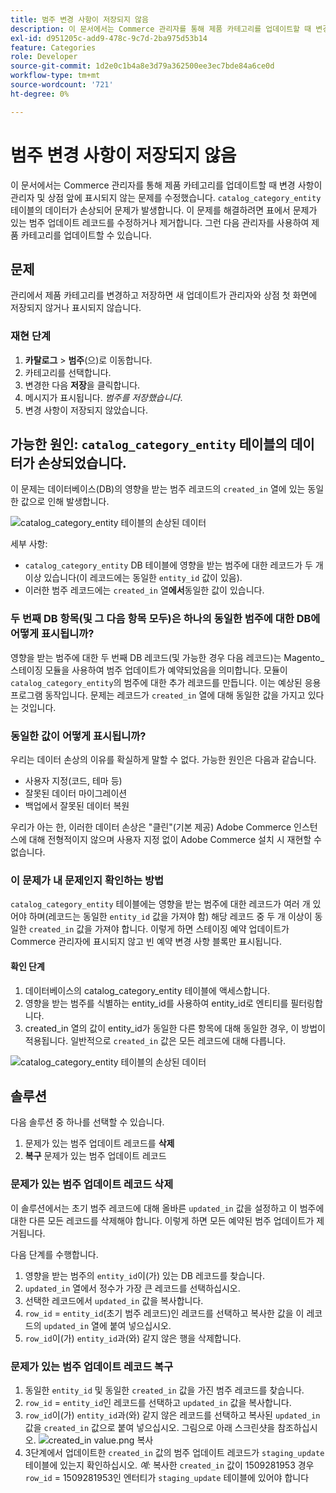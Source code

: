 ```yaml
---
title: 범주 변경 사항이 저장되지 않음
description: 이 문서에서는 Commerce 관리자를 통해 제품 카테고리를 업데이트할 때 변경 사항이 관리자 및 상점 앞에 표시되지 않는 문제를 수정했습니다. 문제는 'catalog_category_entity' 테이블의 데이터가 손상되어 발생합니다. 이 문제를 해결하려면 표에서 문제가 있는 범주 업데이트 레코드를 수정하거나 제거합니다. 그런 다음 관리자를 사용하여 제품 카테고리를 업데이트할 수 있습니다.
exl-id: d951205c-add9-478c-9c7d-2ba975d53b14
feature: Categories
role: Developer
source-git-commit: 1d2e0c1b4a8e3d79a362500ee3ec7bde84a6ce0d
workflow-type: tm+mt
source-wordcount: '721'
ht-degree: 0%

---
```


# 범주 변경 사항이 저장되지 않음

이 문서에서는 Commerce 관리자를 통해 제품 카테고리를 업데이트할 때 변경 사항이 관리자 및 상점 앞에 표시되지 않는 문제를 수정했습니다. `catalog_category_entity` 테이블의 데이터가 손상되어 문제가 발생합니다. 이 문제를 해결하려면 표에서 문제가 있는 범주 업데이트 레코드를 수정하거나 제거합니다. 그런 다음 관리자를 사용하여 제품 카테고리를 업데이트할 수 있습니다.

## 문제

관리에서 제품 카테고리를 변경하고 저장하면 새 업데이트가 관리자와 상점 첫 화면에 저장되지 않거나 표시되지 않습니다.

### 재현 단계

1. **카탈로그** > **범주**(으)로 이동합니다.
1. 카테고리를 선택합니다.
1. 변경한 다음 **저장**&#x200B;을 클릭합니다.
1. 메시지가 표시됩니다. *범주를 저장했습니다*.
1. 변경 사항이 저장되지 않았습니다.

## 가능한 원인: `catalog_category_entity` 테이블의 데이터가 손상되었습니다.

이 문제는 데이터베이스(DB)의 영향을 받는 범주 레코드의 `created_in` 열에 있는 동일한 값으로 인해 발생합니다.

![catalog_category_entity 테이블의 손상된 데이터](assets/catalog_category_entity.png)

세부 사항:

* `catalog_category_entity` DB 테이블에 영향을 받는 범주에 대한 레코드가 두 개 이상 있습니다(이 레코드에는 동일한 `entity_id` 값이 있음).
* 이러한 범주 레코드에는 `created_in` 열&#x200B;**에서**&#x200B;동일한 값이 있습니다.

### 두 번째 DB 항목(및 그 다음 항목 모두)은 하나의 동일한 범주에 대한 DB에 어떻게 표시됩니까?

영향을 받는 범주에 대한 두 번째 DB 레코드(및 가능한 경우 다음 레코드)는 Magento\_스테이징 모듈을 사용하여 범주 업데이트가 예약되었음을 의미합니다. 모듈이 `catalog_category_entity`의 범주에 대한 추가 레코드를 만듭니다. 이는 예상된 응용 프로그램 동작입니다. 문제는 레코드가 `created_in` 열에 대해 동일한 값을 가지고 있다는 것입니다.

### 동일한 값이 어떻게 표시됩니까?

우리는 데이터 손상의 이유를 확실하게 말할 수 없다. 가능한 원인은 다음과 같습니다.

* 사용자 지정(코드, 테마 등)
* 잘못된 데이터 마이그레이션
* 백업에서 잘못된 데이터 복원

우리가 아는 한, 이러한 데이터 손상은 &quot;클린&quot;(기본 제공) Adobe Commerce 인스턴스에 대해 전형적이지 않으며 사용자 지정 없이 Adobe Commerce 설치 시 재현할 수 없습니다.

### 이 문제가 내 문제인지 확인하는 방법

`catalog_category_entity` 테이블에는 영향을 받는 범주에 대한 레코드가 여러 개 있어야 하며(레코드는 동일한 `entity_id` 값을 가져야 함) 해당 레코드 중 두 개 이상이 동일한 `created_in` 값을 가져야 합니다. 이렇게 하면 스테이징 예약 업데이트가 Commerce 관리자에 표시되지 않고 빈 예약 변경 사항 블록만 표시됩니다.

#### 확인 단계

1. 데이터베이스의 catalog\_category\_entity 테이블에 액세스합니다.
1. 영향을 받는 범주를 식별하는 entity\_id를 사용하여 entity\_id로 엔티티를 필터링합니다.
1. created\_in 열의 값이 entity\_id가 동일한 다른 항목에 대해 동일한 경우, 이 방법이 적용됩니다. 일반적으로 `created_in` 값은 모든 레코드에 대해 다릅니다.

![catalog_category_entity 테이블의 손상된 데이터](assets/catalog_category_entity.png)

## 솔루션

다음 솔루션 중 하나를 선택할 수 있습니다.

1. 문제가 있는 범주 업데이트 레코드를 **삭제**
1. **복구** 문제가 있는 범주 업데이트 레코드

### 문제가 있는 범주 업데이트 레코드 삭제

이 솔루션에서는 초기 범주 레코드에 대해 올바른 `updated_in` 값을 설정하고 이 범주에 대한 다른 모든 레코드를 삭제해야 합니다. 이렇게 하면 모든 예약된 범주 업데이트가 제거됩니다.

다음 단계를 수행합니다.

1. 영향을 받는 범주의 `entity_id`이(가) 있는 DB 레코드를 찾습니다.
1. `updated_in` 열에서 정수가 가장 큰 레코드를 선택하십시오.
1. 선택한 레코드에서 `updated_in` 값을 복사합니다.
1. `row_id` = `entity_id`(초기 범주 레코드)인 레코드를 선택하고 복사한 값을 이 레코드의 `updated_in` 열에 붙여 넣으십시오.
1. `row_id`이(가) `entity_id`과(와) 같지 않은 행을 삭제합니다.

### 문제가 있는 범주 업데이트 레코드 복구

1. 동일한 `entity_id` 및 동일한 `created_in` 값을 가진 범주 레코드를 찾습니다.
1. `row_id` = `entity_id`인 레코드를 선택하고 `updated_in` 값을 복사합니다.
1. `row_id`이(가) `entity_id`과(와) 같지 않은 레코드를 선택하고 복사된 `updated_in` 값을 `created_in` 값으로 붙여 넣으십시오. 그림으로 아래 스크린샷을 참조하십시오.    ![created_in value.png 복사](assets/copy_created-in_value.png)
1. 3단계에서 업데이트한 `created_in` 값의 범주 업데이트 레코드가 `staging_update` 테이블에 있는지 확인하십시오. *예:* 복사한 `created_in` 값이 1509281953 경우 `row_id` = 1509281953인 엔터티가 `staging_update` 테이블에 있어야 합니다
